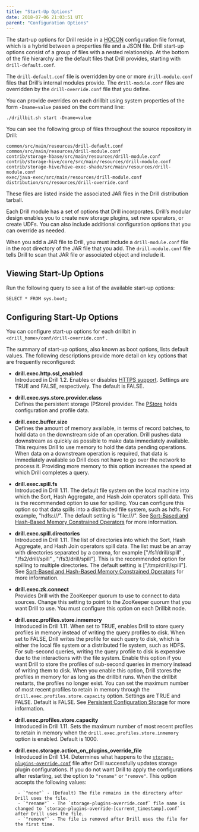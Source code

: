 ```yaml
---
title: "Start-Up Options"
date: 2018-07-06 21:03:51 UTC
parent: "Configuration Options"
---
```

The start-up options for Drill reside in a [HOCON](https://github.com/typesafehub/config/blob/master/HOCON.md) configuration file format, which is a hybrid between a properties file and a JSON file. Drill start-up options consist of a group of files with a nested relationship. At the bottom of the file hierarchy are the default files that Drill provides, starting with `drill-default.conf`. 

The `drill-default.conf` file is overridden by one or more `drill-module.conf` files that Drill’s internal modules provide. The `drill-module.conf` files are overridden by the `drill-override.conf` file that you define.    

You can provide overrides on each drillbit using system properties of the form `-Dname=value` passed on the command line: 
 
    ./drillbit.sh start -Dname=value


You can see the following group of files throughout the source repository in
Drill:

	common/src/main/resources/drill-default.conf
	common/src/main/resources/drill-module.conf
	contrib/storage-hbase/src/main/resources/drill-module.conf
	contrib/storage-hive/core/src/main/resources/drill-module.conf
	contrib/storage-hive/hive-exec-shade/src/main/resources/drill-module.conf
	exec/java-exec/src/main/resources/drill-module.conf
	distribution/src/resources/drill-override.conf

These files are listed inside the associated JAR files in the Drill distribution tarball.

Each Drill module has a set of options that Drill incorporates. Drill’s
modular design enables you to create new storage plugins, set new operators,
or create UDFs. You can also include additional configuration options that you
can override as needed.

When you add a JAR file to Drill, you must include a `drill-module.conf` file
in the root directory of the JAR file that you add. The `drill-module.conf`
file tells Drill to scan that JAR file or associated object and include it.

## Viewing Start-Up Options

Run the following query to see a list of the available start-up options:

    SELECT * FROM sys.boot;

## Configuring Start-Up Options

You can configure start-up options for each drillbit in `<drill_home>/conf/drill-override.conf` .

The summary of start-up options, also known as boot options, lists default values. The following descriptions provide more detail on key options that are frequently reconfigured:

* **drill.exec.http.ssl_enabled**  
  Introduced in Drill 1.2. Enables or disables [HTTPS support]({{site.baseurl}}/docs/configuring-web-console-and-rest-api-security/#https-support). Settings are TRUE and FALSE, respectively. The default is FALSE.  
  
* **drill.exec.sys.store.provider.class**  
  Defines the persistent storage (PStore) provider. The [PStore]({{site.baseurl}}/docs/persistent-configuration-storage) holds configuration and profile data.  
 
* **drill.exec.buffer.size**  
  Defines the amount of memory available, in terms of record batches, to hold data on the downstream side of an operation. Drill pushes data downstream as quickly as possible to make data immediately available. This requires Drill to use memory to hold the data pending operations. When data on a downstream operation is required, that data is immediately available so Drill does not have to go over the network to process it. Providing more memory to this option increases the speed at which Drill completes a query.  
  
* **drill.exec.spill.fs**  
Introduced in Drill 1.11. The default file system on the local machine into which the Sort, Hash Aggregate, and Hash Join operators spill data. This is the recommended option to use for spilling. You can configure this option so that data spills into a distributed file system, such as hdfs. For example, "hdfs:///". The default setting is "file:///". See [Sort-Based and Hash-Based Memory Constrained Operators]({{site.baseurl}}/docs/sort-based-and-hash-based-memory-constrained-operators/) for more information.   
  
* **drill.exec.spill.directories**  
Introduced in Drill 1.11. The list of directories into which the Sort, Hash Aggregate, and Hash Join operators spill data. The list must be an array with directories separated by a comma, for example ["/fs1/drill/spill" , "/fs2/drill/spill" , "/fs3/drill/spill"]. This is the recommended option for spilling to multiple directories. The default setting is ["/tmp/drill/spill"]. See [Sort-Based and Hash-Based Memory Constrained Operators]({{site.baseurl}}/docs/sort-based-and-hash-based-memory-constrained-operators/) for more information.  

* **drill.exec.zk.connect**  
  Provides Drill with the ZooKeeper quorum to use to connect to data sources. Change this setting to point to the ZooKeeper quorum that you want Drill to use. You must configure this option on each Drillbit node.  

* **drill.exec.profiles.store.inmemory**  
  Introduced in Drill 1.11. When set to TRUE, enables Drill to store query profiles in memory instead of writing the query profiles to disk. When set to FALSE, Drill writes the profile for each query to disk, which is either the local file system or a distributed file system, such as HDFS. For sub-second queries, writing the query profile to disk is expensive due to the interactions with the file system. Enable this option if you want Drill to store the profiles of sub-second queries in memory instead of writing them to disk. When you enable this option, Drill stores the profiles in memory for as long as the drillbit runs. When the drillbit restarts, the profiles no longer exist. You can set the maximum number of most recent profiles to retain in memory through the `drill.exec.profiles.store.capacity` option. Settings are TRUE and FALSE. Default is FALSE. See [Persistent Configuration Storage]({{site.baseurl}}/docs/persistent-configuration-storage/) for more information.  
 
* **drill.exec.profiles.store.capacity**  
  Introduced in Drill 1.11. Sets the maximum number of most recent profiles to retain in memory when the `drill.exec.profiles.store.inmemory` option is enabled. Default is 1000.  
  
* **drill.exec.storage.action\_on\_plugins\_override\_file**  
Introduced in Drill 1.14. Determines what happens to the [`storage-plugins-override.conf`]({{site.baseurl}}/docs/configuring-storage-plugins/configuring-storage-plugins-with-the-storage-plugins-override.conf-file) file after Drill successfully updates storage plugin configurations. If you do not want Drill to apply the configurations after restarting, set the option to `"rename"` or `"remove"`.  This option accepts the following values:  

       - `"none"` - (Default) The file remains in the directory after Drill uses the file.  
       - `"rename"` - The `storage-plugins-override.conf` file name is changed to `storage-plugins-override-[current_timestamp].conf` after Drill uses the file.  
       - `"remove"` - The file is removed after Drill uses the file for the first time.